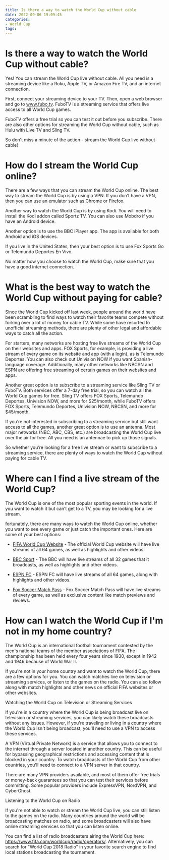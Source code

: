 ```yaml
---
title: Is there a way to watch the World Cup without cable 
date: 2022-09-06 19:09:45
categories:
- World Cup
tags:
---
```



#  Is there a way to watch the World Cup without cable? 

Yes! You can stream the World Cup live without cable. All you need is a streaming device like a Roku, Apple TV, or Amazon Fire TV, and an internet connection.

First, connect your streaming device to your TV. Then, open a web browser and go to www.fubo.tv. FuboTV is a streaming service that offers live access to all World Cup games.

FuboTV offers a free trial so you can test it out before you subscribe. There are also other options for streaming the World Cup without cable, such as Hulu with Live TV and Sling TV.

So don't miss a minute of the action - stream the World Cup live without cable!

#  How do I stream the World Cup online? 

There are a few ways that you can stream the World Cup online. 
The best way to stream the World Cup is by using a VPN. If you don’t have a VPN, then you can use an emulator such as Chrome or Firefox. 

Another way to watch the World Cup is by using Kodi. You will need to install the Kodi addon called Sportz TV. You can also use Mobdro if you have an Android device. 

Another option is to use the BBC iPlayer app. The app is available for both Android and iOS devices. 

If you live in the United States, then your best option is to use Fox Sports Go or Telemundo Deportes En Vivo. 

No matter how you choose to watch the World Cup, make sure that you have a good internet connection.

#  What is the best way to watch the World Cup without paying for cable? 

Since the World Cup kicked off last week, people around the world have been scrambling to find ways to watch their favorite teams compete without forking over a lot of money for cable TV. While some have resorted to unofficial streaming methods, there are plenty of other legal and affordable ways to catch all the action.

For starters, many networks are hosting free live streams of the World Cup on their websites and apps. FOX Sports, for example, is providing a live stream of every game on its website and app (with a login), as is Telemundo Deportes. You can also check out Univision NOW if you want Spanish-language coverage. Additionally, many other networks like NBCSN and ESPN are offering free streaming of certain games on their websites and apps.

Another great option is to subscribe to a streaming service like Sling TV or FuboTV. Both services offer a 7-day free trial, so you can watch all the World Cup games for free. Sling TV offers FOX Sports, Telemundo Deportes, Univision NOW, and more for $25/month, while FuboTV offers FOX Sports, Telemundo Deportes, Univision NOW, NBCSN, and more for $45/month.

If you’re not interested in subscribing to a streaming service but still want access to all the games, another great option is to use an antenna. Most major networks (NBC, ABC, CBS, etc.) are broadcasting the World Cup live over the air for free. All you need is an antennae to pick up those signals.

So whether you’re looking for a free live stream or want to subscribe to a streaming service, there are plenty of ways to watch the World Cup without paying for cable TV.

#  Where can I find a live stream of the World Cup? 

The World Cup is one of the most popular sporting events in the world. If you want to watch it but can’t get to a TV, you may be looking for a live stream.

 fortunately, there are many ways to watch the World Cup online, whether you want to see every game or just catch the important ones. Here are some of your best options:

* [FIFA World Cup Website](https://www.fifa.com/worldcup/) - The official World Cup website will have live streams of all 64 games, as well as highlights and other videos.

* [BBC Sport](http://www.bbc.com/sport/football/world-cup) - The BBC will have live streams of all 32 games that it broadcasts, as well as highlights and other videos.

* [ESPN FC](http://www.espnfc.com/) - ESPN FC will have live streams of all 64 games, along with highlights and other videos.

* [Fox Soccer Match Pass](https://www.foxsoccermatchpass.com/) - Fox Soccer Match Pass will have live streams of every game, as well as exclusive content like match previews and reviews.

#  How can I watch the World Cup if I'm not in my home country?

The World Cup is an international football tournament contested by the men's national teams of the member associations of FIFA. The championship has been held every four years since 1930, except in 1942 and 1946 because of World War II.

If you're not in your home country and want to watch the World Cup, there are a few options for you. You can watch matches live on television or streaming services, or listen to the games on the radio. You can also follow along with match highlights and other news on official FIFA websites or other websites.

Watching the World Cup on Television or Streaming Services

If you're in a country where the World Cup is being broadcast live on television or streaming services, you can likely watch these broadcasts without any issues. However, if you're traveling or living in a country where the World Cup isn't being broadcast, you'll need to use a VPN to access these services.

A VPN (Virtual Private Network) is a service that allows you to connect to the internet through a server located in another country. This can be useful for bypassing geographical restrictions and accessing content that is blocked in your country. To watch broadcasts of the World Cup from other countries, you'll need to connect to a VPN server in that country.

There are many VPN providers available, and most of them offer free trials or money-back guarantees so that you can test their services before committing. Some popular providers include ExpressVPN, NordVPN, and CyberGhost.

Listening to the World Cup on Radio

If you're not able to watch or stream the World Cup live, you can still listen to the games on the radio. Many countries around the world will be broadcasting matches on radio, and some broadcasters will also have online streaming services so that you can listen online.

You can find a list of radio broadcasters airing the World Cup here: https://www.fifa.com/worldcup/radio/operators/. Alternatively, you can search for "World Cup 2018 Radio" in your favorite search engine to find local stations broadcasting the tournament.